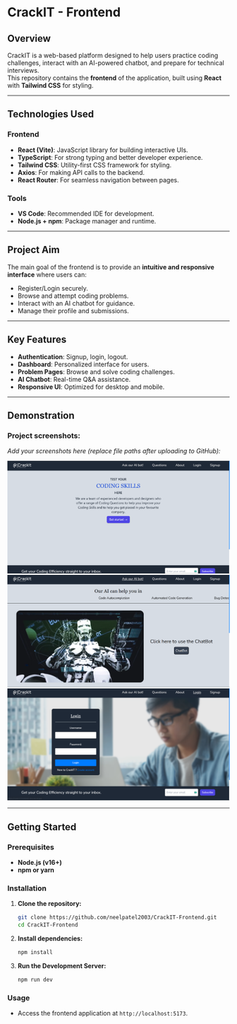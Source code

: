 # CrackIT - Frontend

## Overview

CrackIT is a web-based platform designed to help users practice coding challenges, interact with an AI-powered chatbot, and prepare for technical interviews.  
This repository contains the **frontend** of the application, built using **React** with **Tailwind CSS** for styling.

---

## Technologies Used

### Frontend

- **React (Vite)**: JavaScript library for building interactive UIs.
- **TypeScript**: For strong typing and better developer experience.
- **Tailwind CSS**: Utility-first CSS framework for styling.
- **Axios**: For making API calls to the backend.
- **React Router**: For seamless navigation between pages.

### Tools

- **VS Code**: Recommended IDE for development.
- **Node.js + npm**: Package manager and runtime.

---

## Project Aim

The main goal of the frontend is to provide an **intuitive and responsive interface** where users can:

- Register/Login securely.
- Browse and attempt coding problems.
- Interact with an AI chatbot for guidance.
- Manage their profile and submissions.

---

## Key Features

- **Authentication**: Signup, login, logout.
- **Dashboard**: Personalized interface for users.
- **Problem Pages**: Browse and solve coding challenges.
- **AI Chatbot**: Real-time Q&A assistance.
- **Responsive UI**: Optimized for desktop and mobile.

---

## Demonstration

### Project screenshots:

_Add your screenshots here (replace file paths after uploading to GitHub):_

![Home](./public/homepage.png)  
![Chatbot](./public/chatbot.png)  
![Login](./public/loginpage.png)  

---

## Getting Started

### Prerequisites

- **Node.js (v16+)**
- **npm or yarn**

### Installation

1. **Clone the repository:**
   ```bash
   git clone https://github.com/neelpatel2003/CrackIT-Frontend.git
   cd CrackIT-Frontend
   
2. **Install dependencies:**
   ```bash
   npm install
   ```

3. **Run the Development Server:**
   ```bash
   npm run dev
   ```
### Usage

- Access the frontend application at `http://localhost:5173`.
